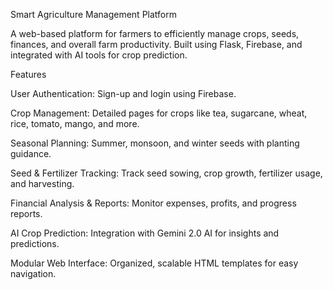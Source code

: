 Smart Agriculture Management Platform

A web-based platform for farmers to efficiently manage crops, seeds, finances, and overall farm productivity. Built using Flask, Firebase, and integrated with AI tools for crop prediction.

Features

User Authentication: Sign-up and login using Firebase.

Crop Management: Detailed pages for crops like tea, sugarcane, wheat, rice, tomato, mango, and more.

Seasonal Planning: Summer, monsoon, and winter seeds with planting guidance.

Seed & Fertilizer Tracking: Track seed sowing, crop growth, fertilizer usage, and harvesting.

Financial Analysis & Reports: Monitor expenses, profits, and progress reports.

AI Crop Prediction: Integration with Gemini 2.0 AI for insights and predictions.

Modular Web Interface: Organized, scalable HTML templates for easy navigation.

